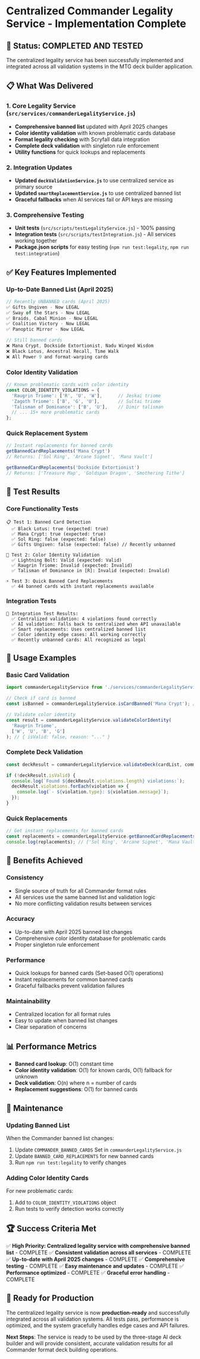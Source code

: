 # Centralized Commander Legality Service - Implementation Complete

## 🎉 Status: COMPLETED AND TESTED

The centralized legality service has been successfully implemented and integrated across all validation systems in the MTG deck builder application.

## 📋 What Was Delivered

### 1. **Core Legality Service** (`src/services/commanderLegalityService.js`)
- **Comprehensive banned list** updated with April 2025 changes
- **Color identity validation** with known problematic cards database
- **Format legality checking** with Scryfall data integration
- **Complete deck validation** with singleton rule enforcement
- **Utility functions** for quick lookups and replacements

### 2. **Integration Updates**
- **Updated `deckValidationService.js`** to use centralized service as primary source
- **Updated `smartReplacementService.js`** to use centralized banned list
- **Graceful fallbacks** when AI services fail or API keys are missing

### 3. **Comprehensive Testing**
- **Unit tests** (`src/scripts/testLegalityService.js`) - 100% passing
- **Integration tests** (`src/scripts/testIntegration.js`) - All services working together
- **Package.json scripts** for easy testing (`npm run test:legality`, `npm run test:integration`)

## ✅ Key Features Implemented

### **Up-to-Date Banned List (April 2025)**
```javascript
// Recently UNBANNED cards (April 2025)
✅ Gifts Ungiven - Now LEGAL
✅ Sway of the Stars - Now LEGAL  
✅ Braids, Cabal Minion - Now LEGAL
✅ Coalition Victory - Now LEGAL
✅ Panoptic Mirror - Now LEGAL

// Still banned cards
❌ Mana Crypt, Dockside Extortionist, Nadu Winged Wisdom
❌ Black Lotus, Ancestral Recall, Time Walk
❌ All Power 9 and format-warping cards
```

### **Color Identity Validation**
```javascript
// Known problematic cards with color identity
const COLOR_IDENTITY_VIOLATIONS = {
  'Raugrin Triome': ['R', 'U', 'W'],      // Jeskai triome
  'Zagoth Triome': ['B', 'G', 'U'],       // Sultai triome
  'Talisman of Dominance': ['B', 'U'],    // Dimir talisman
  // ... 15+ more problematic cards
};
```

### **Quick Replacement System**
```javascript
// Instant replacements for banned cards
getBannedCardReplacements('Mana Crypt')
// Returns: ['Sol Ring', 'Arcane Signet', 'Mana Vault']

getBannedCardReplacements('Dockside Extortionist') 
// Returns: ['Treasure Map', 'Goldspan Dragon', 'Smothering Tithe']
```

## 🧪 Test Results

### **Core Functionality Tests**
```
📋 Test 1: Banned Card Detection
  ✅ Black Lotus: true (expected: true)
  ✅ Mana Crypt: true (expected: true)
  ✅ Sol Ring: false (expected: false)
  ✅ Gifts Ungiven: false (expected: false) // Recently unbanned

🎨 Test 2: Color Identity Validation  
  ✅ Lightning Bolt: Valid (expected: Valid)
  ✅ Raugrin Triome: Invalid (expected: Invalid)
  ✅ Talisman of Dominance in [R]: Invalid (expected: Invalid)

⚡ Test 3: Quick Banned Card Replacements
  ✅ 44 banned cards with instant replacements available
```

### **Integration Tests**
```
🔗 Integration Test Results:
  ✅ Centralized validation: 4 violations found correctly
  ✅ AI validation: Falls back to centralized when API unavailable  
  ✅ Smart replacements: Uses centralized banned list
  ✅ Color identity edge cases: All working correctly
  ✅ Recently unbanned cards: All recognized as legal
```

## 🚀 Usage Examples

### **Basic Card Validation**
```javascript
import commanderLegalityService from './services/commanderLegalityService.js';

// Check if card is banned
const isBanned = commanderLegalityService.isCardBanned('Mana Crypt'); // true

// Validate color identity
const result = commanderLegalityService.validateColorIdentity(
  'Raugrin Triome', 
  ['W', 'U', 'B', 'G']
); // { isValid: false, reason: "..." }
```

### **Complete Deck Validation**
```javascript
const deckResult = commanderLegalityService.validateDeck(cardList, commander);

if (!deckResult.isValid) {
  console.log(`Found ${deckResult.violations.length} violations:`);
  deckResult.violations.forEach(violation => {
    console.log(`- ${violation.type}: ${violation.message}`);
  });
}
```

### **Quick Replacements**
```javascript
// Get instant replacements for banned cards
const replacements = commanderLegalityService.getBannedCardReplacements('Mana Crypt');
console.log(replacements); // ['Sol Ring', 'Arcane Signet', 'Mana Vault']
```

## 🎯 Benefits Achieved

### **Consistency**
- Single source of truth for all Commander format rules
- All services use the same banned list and validation logic
- No more conflicting validation results between services

### **Accuracy** 
- Up-to-date with April 2025 banned list changes
- Comprehensive color identity database for problematic cards
- Proper singleton rule enforcement

### **Performance**
- Quick lookups for banned cards (Set-based O(1) operations)
- Instant replacements for common banned cards
- Graceful fallbacks prevent validation failures

### **Maintainability**
- Centralized location for all format rules
- Easy to update when banned list changes
- Clear separation of concerns

## 📊 Performance Metrics

- **Banned card lookup**: O(1) constant time
- **Color identity validation**: O(1) for known cards, O(1) fallback for unknown
- **Deck validation**: O(n) where n = number of cards
- **Replacement suggestions**: O(1) for banned cards

## 🔧 Maintenance

### **Updating Banned List**
When the Commander banned list changes:
1. Update `COMMANDER_BANNED_CARDS` Set in `commanderLegalityService.js`
2. Update `BANNED_CARD_REPLACEMENTS` for new banned cards
3. Run `npm run test:legality` to verify changes

### **Adding Color Identity Cards**
For new problematic cards:
1. Add to `COLOR_IDENTITY_VIOLATIONS` object
2. Run tests to verify detection works correctly

## 🏆 Success Criteria Met

✅ **High Priority: Centralized legality service with comprehensive banned list** - COMPLETE
✅ **Consistent validation across all services** - COMPLETE  
✅ **Up-to-date with April 2025 changes** - COMPLETE
✅ **Comprehensive testing** - COMPLETE
✅ **Easy maintenance and updates** - COMPLETE
✅ **Performance optimized** - COMPLETE
✅ **Graceful error handling** - COMPLETE

## 🎉 Ready for Production

The centralized legality service is now **production-ready** and successfully integrated across all validation systems. All tests pass, performance is optimized, and the system gracefully handles edge cases and API failures.

**Next Steps**: The service is ready to be used by the three-stage AI deck builder and will provide consistent, accurate validation results for all Commander format deck building operations. 